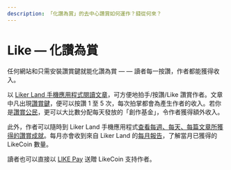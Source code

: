 ```yaml
---
description: 「化讚為賞」的去中心讚賞如何運作？錢從何來？
---
```


# Like — 化讚為賞

任何網站和只需安裝讚賞鍵就能化讚為賞 — — 讀者每一按讚，作者都能獲得收入。

以 [Liker Land 手機應用程式閱讀文章](https://docs.like.co/v/zh/user-guide/reader/download)，可方便地拍手/按讚/Like 讚賞作者。文章中凡出現[讚賞鍵](https://docs.like.co/v/zh/user-guide/creator/likecoin-button)，便可以按讚 1 至 5 次，每次拍掌都會為產生作者的收入。若你是[讚賞公民](https://docs.like.co/v/zh/user-guide/civic-liker)，更可以大比數分配每天發放的「創作基金」，令作者獲得額外收入。

此外，作者可以隨時到 Liker Land 手機應用程式[查看每週、每天、每篇文章所獲得的讚賞成就](https://docs.like.co/v/zh/user-guide/creator/rewards)。每月亦會收到來自 Liker Land 的[每月報告](https://docs.like.co/v/zh/user-guide/creator/monthly-report)，了解當月已獲得的 LikeCoin 數量。

讀者也可以直接以 [LIKE Pay](https://docs.like.co/v/zh/user-guide/likecoin-token/like-pay) 送贈 LikeCoin 支持作者。

